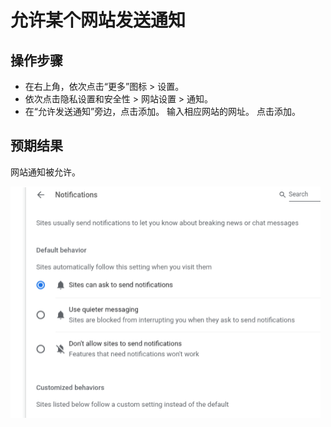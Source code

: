 # 允许某个网站发送通知

## 操作步骤

- 在右上角，依次点击“更多”图标 > 设置。
- 依次点击隐私设置和安全性 > 网站设置 > 通知。
- 在“允许发送通知”旁边，点击添加。 输入相应网站的网址。 点击添加。

## 预期结果

网站通知被允许。

![允许某个网站发送通知-1](./img/允许某个网站发送通知-1.png)
